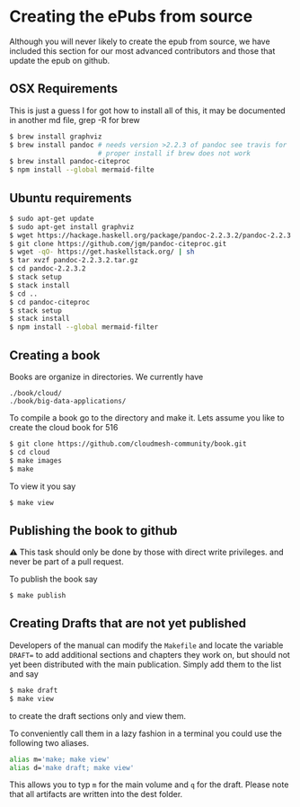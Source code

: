 # Creating the ePubs from source

Although you will never likely to create the epub from source, we have
included this section for our most advanced contributors and those
that update the epub on github.

## OSX Requirements

This is just a guess I for got how to install all of this, it may be
documented in another md file, grep -R for brew

```bash
$ brew install graphviz
$ brew install pandoc # needs version >2.2.3 of pandoc see travis for
                      # proper install if brew does not work
$ brew install pandoc-citeproc
$ npm install --global mermaid-filte                      
```

## Ubuntu requirements

```bash
$ sudo apt-get update
$ sudo apt-get install graphviz
$ wget https://hackage.haskell.org/package/pandoc-2.2.3.2/pandoc-2.2.3.2.tar.gz
$ git clone https://github.com/jgm/pandoc-citeproc.git
$ wget -qO- https://get.haskellstack.org/ | sh
$ tar xvzf pandoc-2.2.3.2.tar.gz
$ cd pandoc-2.2.3.2
$ stack setup
$ stack install
$ cd ..
$ cd pandoc-citeproc
$ stack setup
$ stack install
$ npm install --global mermaid-filter
```

## Creating a book

Books are organize in directories. We currently have


    ./book/cloud/
    ./book/big-data-applications/


To compile a book go to the directory and make it. Lets assume you
like to create the cloud book for 516

```bash
$ git clone https://github.com/cloudmesh-community/book.git
$ cd cloud
$ make images
$ make
```

To view it you say

```bash
$ make view
```

## Publishing the book to github

:warning: This task should only be done by those with direct write
privileges. and never be part of a pull request.

To publish the book say

```bash
$ make publish
```

## Creating Drafts that are not yet published

Developers of the manual can modify the `Makefile` and locate the
variable `DRAFT=` to add additional sections and chapters they work
on, but should not yet been distributed with the main publication.
Simply add them to the list and say

```bash
$ make draft
$ make view
```

to create the draft sections only and view them. 

To conveniently call them in a lazy fashion in a terminal you could
use the following two aliases.

```bash
alias m='make; make view'
alias d='make draft; make view'
```

This allows you to typ `m` for the main volume and `q` for the draft.
Please note that all artifacts are written into the dest folder.
